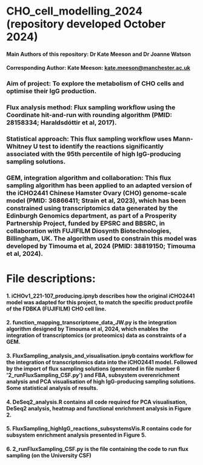 # **CHO_cell_modelling_2024** (repository developed October 2024)
#### **Main Authors** of this repository: Dr Kate Meeson and Dr Joanne Watson
#### **Corresponding Author:** Kate Meeson: kate.meeson@manchester.ac.uk
### **Aim of project:** To explore the metabolism of CHO cells and optimise their IgG production.
### **Flux analysis method:** Flux sampling workflow using the Coordinate hit-and-run with rounding algorithm (PMID: 28158334; Haraldsdóttir et al, 2017).
### **Statistical approach:** This flux sampling workflow uses Mann-Whitney U test to identify the reactions significantly associated with the 95th percentile of high IgG-producing sampling solutions.
### **GEM, integration algorithm and collaboration:** This flux sampling algorithm has been applied to an adapted version of the iCHO2441 Chinese Hamster Ovary (CHO) genome-scale model (PMID: 36866411; Strain et al, 2023), which has been constrained using transcriptomics data generated by the Edinburgh Genomics department, as part of a Prosperity Partnership Project, funded by EPSRC and BBSRC, in collaboration with FUJIFILM Diosynth Biotechnologies, Billingham, UK. The algorithm used to constrain this model was developed by Timouma et al, 2024 (PMID: 38819150; Timouma et al, 2024).
# File descriptions:
#### 1. iCHOv1_221-107_producing.ipnyb describes how the original iCHO2441 model was adapted for this project, to match the specific product profile of the FDBKA (FUJIFILM) CHO cell line.
#### 2. function_mapping_transcriptome_data_JW.py is the integration algorithm designed by Timouma et al, 2024, which enables the integration of transcriptomics (or proteomics) data as constraints of a GEM. 
#### 3. FluxSampling_analysis_and_visualisation.ipnyb contains workflow for the integration of transcriptomics data into the iCHO2441 model. Followed by the import of flux sampling solutions (generated in file number 6 '2_runFluxSampling_CSF.py') and FBA, subsystem overenrichment analysis and PCA visualisation of high IgG-producing sampling solutions. Some statistical analysis of results.
#### 4. DeSeq2_analysis.R contains all code required for PCA visualisation, DeSeq2 analysis, heatmap and functional enrichment analysis in Figure 2.
#### 5. FluxSampling_highIgG_reactions_subsystemsVis.R contains code for subsystem enrichment analysis presented in Figure 5.
#### 6. 2_runFluxSampling_CSF.py is the file containing the code to run flux sampling (on the University CSF)
